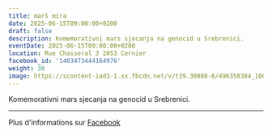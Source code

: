 ```yaml
---
title: marš mira
date: 2025-06-15T09:00:00+0200
draft: false
description: Komemorativni mars sjecanja na genocid u Srebrenici.
eventDate: 2025-06-15T09:00:00+0200
location: Rue Chasseral 3 2053 Cernier
facebook_id: '1403473444164976'
weight: 30
image: https://scontent-iad3-1.xx.fbcdn.net/v/t39.30808-6/496358384_1007574214836511_4806363768185633011_n.jpg?_nc_cat=102&ccb=1-7&_nc_sid=9e60e4&_nc_eui2=AeEVmcfVaw41s4rL8xyalcgWpukCskfm2rGm6QKyR-basTkKB78UQSmK9L8lA37HypCIvECmdnIbCGb-0nev93Ik&_nc_ohc=yIwohYFXpJ0Q7kNvwG1lnYz&_nc_oc=Adm6sMLmTvyHkcX1V0AOPAyxaejYeGZVhupnpaSZHLBQBthYbVTEiFCCS1Zbmpj0LxY&_nc_zt=23&_nc_ht=scontent-iad3-1.xx&edm=ABTKTjYEAAAA&_nc_gid=nAbj-7EQqWE-H16EEIGcFg&oh=00_AfMOPafmE8N8RkGbRAFr5TN_YG1IgsmXLR4AWrmHfVNQxQ&oe=6861242E
---
```


Komemorativni mars sjecanja na genocid u Srebrenici.

---

Plus d'informations sur [Facebook](https://facebook.com/events/1403473444164976)